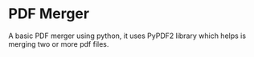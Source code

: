 # PDF Merger

A basic PDF merger using python, it uses PyPDF2 library which helps is merging two or more pdf files.
